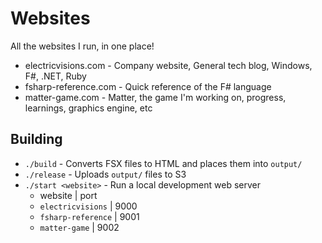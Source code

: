 # Websites

All the websites I run, in one place!

* electricvisions.com - Company website, General tech blog, Windows, F#, .NET, Ruby
* fsharp-reference.com - Quick reference of the F# language
* matter-game.com - Matter, the game I'm working on, progress, learnings, graphics engine, etc

## Building

* `./build` - Converts FSX files to HTML and places them into `output/`
* `./release` - Uploads `output/` files to S3
* `./start <website>` - Run a local development web server
    * website | port
    * `electricvisions` | 9000
    * `fsharp-reference` | 9001
    * `matter-game` | 9002
